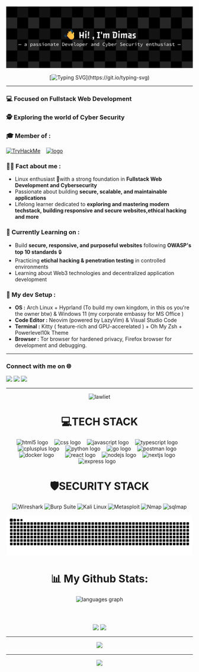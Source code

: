 <div align="center">

![Dimm377](./github-header-banner(1).png)
</div>

<div align="center">
  
[![Typing SVG](https://readme-typing-svg.demolab.com?font=Fira+Code&weight=600&size=26&letterSpacing=&duration=2500&pause=500&color=2DB1FF&center=true&vCenter=true&width=435&lines=TECH+ENTHUSIAST_;FULLSTACK+WEB+DEVELOPMENT_;LINUX+ENTHUSIAST_;CYBER+SECURITY_)](https://git.io/typing-svg)

</div>

---

### 💻 Focused on **Fullstack Web Development**

### 🕵️ Exploring the world of **Cyber Security**

### 🎓 Member of :

[<img src="https://tryhackme.com/img/logo/tryhackme_logo_full.svg" alt="TryHackMe" height="40"/>](https://tryhackme.com) &nbsp;&nbsp;
<a href="https://www.kelasfullstack.id/">
 <img src="https://image.web.id/images/Logo-Kelasfullstack-by-codepolitan.png" alt="logo" height="30" >
</a>




### 👨‍💻 Fact about me :

- Linux enthusiast 🐧with a strong foundation in **Fullstack Web Development and Cybersecurity**
- Passionate about building **secure, scalable, and maintainable applications**
- Lifelong learner dedicated to **exploring and mastering modern techstack, building responsive and secure websites,ethical hacking and more**


### 🧠 Currently Learning on :

- Build **secure, responsive, and purposeful websites** following **OWASP's top 10 standards** 🔒
- Practicing **etichal hacking & penetration testing** in controlled environments
- Learning about Web3 technologies and decentralized application development

### 🔧 My dev Setup :

* **OS :** Arch Linux + Hyprland (To build my own kingdom, in this os you're the owner btw) & Windows 11 (my corporate embassy for MS Office )
* **Code Editor :** Neovim (powered by LazyVim) & Visual Studio Code
* **Terminal :** Kitty ( feature-rich and GPU-accerelated ) + Oh My Zsh + Powerlevel10k Theme
* **Browser :** Tor browser for hardened privacy, Firefox browser for development and debugging.
---

  
### Connect with me on 🌐
  
[<img src="https://upload.wikimedia.org/wikipedia/commons/8/83/Steam_icon_logo.svg" width="40" />](https://steamcommunity.com/profiles/76561199666348785/)
[<img src="https://upload.wikimedia.org/wikipedia/commons/a/a5/Instagram_icon.png" width="40" />](https://www.instagram.com/dimm_wijaya?igsh=cDVyNnE1bmk0N3J4)
[<img src="https://upload.wikimedia.org/wikipedia/commons/1/19/Spotify_logo_without_text.svg" width="40" />](https://open.spotify.com/user/31yu353i3a6hxa26ise5oo23j23a?si=9f1a4c0d95d1422e)


---

<div align="center" style="max-width: 100%; display: block;">

![lawliet](https://media4.giphy.com/media/v1.Y2lkPTc5MGI3NjExbW13NXkybm5vbW5nMmhmNXZ4YWp3cGp5ODV0eHQ1d2F5djA4MjR1eiZlcD12MV9pbnRlcm5hbF9naWZfYnlfaWQmY3Q9Zw/VrtvDMP4ajo5y/giphy.gif)


<div align="center" width: 100%; max-width: 400px; margin: 10px;>
  


#  💻TECH STACK

<div align="center">
  <img src="https://cdn.jsdelivr.net/gh/devicons/devicon/icons/html5/html5-original.svg" height="40" alt="html5 logo"  />
  <img width="9" />
  <img src="https://cdn.jsdelivr.net/gh/devicons/devicon/icons/css3/css3-original.svg" height="40" alt="css logo"  /> 
  <img width="9" /> 
  <img src="https://cdn.jsdelivr.net/gh/devicons/devicon/icons/javascript/javascript-original.svg" height="40" alt="javascript logo"  />
  <img width="9" />
  <img src="https://cdn.jsdelivr.net/gh/devicons/devicon/icons/typescript/typescript-original.svg" height="40" alt="typescript logo"  />
  <img width="9" />
  <img src="https://cdn.jsdelivr.net/gh/devicons/devicon/icons/cplusplus/cplusplus-original.svg" height="40" alt="cplusplus logo"  />
  <img width="9" />
  <img src="https://cdn.jsdelivr.net/gh/devicons/devicon/icons/python/python-original.svg" height="40" alt="python logo"  />
  <img width="9" />
  <img src="https://cdn.simpleicons.org/go/00ADD8" height="40" alt="go logo"  />
  <img width="9" />
  <img src="https://skillicons.dev/icons?i=postman" height="40" alt="postman logo"  />
  <img width="9" />
  <img src="https://skillicons.dev/icons?i=docker" height="40" alt="docker logo"  />
  <img width="9" />
  <img width="9" />
  <img src="https://cdn.jsdelivr.net/gh/devicons/devicon/icons/react/react-original.svg" height="40" alt="react logo"  />
  <img width="9" />
  <img src="https://cdn.jsdelivr.net/gh/devicons/devicon/icons/nodejs/nodejs-original.svg" height="40" alt="nodejs logo"  />
  <img width="9" />
  <img src="https://skillicons.dev/icons?i=nextjs" height="40" alt="nextjs logo"  />
  <img width="9" />
  <img src="https://skillicons.dev/icons?i=express" height="40" alt="express logo"  />
  <img width="9" />
</div>

###



# 🛡️SECURITY STACK

![Wireshark](https://img.shields.io/badge/Wireshark-00678F?style=for-the-badge&logo=wireshark&logoColor=white)
![Burp Suite](https://img.shields.io/badge/Burp_Suite-F47B20?style=for-the-badge&logo=burpsuite&logoColor=white)
![Kali Linux](https://img.shields.io/badge/Kali_Linux-268BEE?style=for-the-badge&logo=kalilinux&logoColor=white)
![Metasploit](https://img.shields.io/badge/metasploit-2596CD?style=for-the-badge&logo=metasploit&logoColor=white)
![Nmap](https://img.shields.io/badge/Nmap-2E7EEA?style=for-the-badge&logo=https://nmap.org/images/nmap-project-logo.png&logoColor=white)
![sqlmap](https://img.shields.io/badge/sqlmap-CC0000?style=for-the-badge)
</div>




<img src="https://raw.githubusercontent.com/Dimm377/Dimm377/output/snake.svg" alt="Snake animation" />

###

# 📊 My Github Stats:

<div align="center">
  <img src="https://github-readme-stats.vercel.app/api/top-langs?username=Dimm377&locale=en&hide_title=false&layout=compact&card_width=320&langs_count=5&theme=tokyonight&hide_border=true&order=2" height="155" alt="languages graph"  />
</div>

### <br>
![](https://github-readme-stats.vercel.app/api?username=Dimm377&theme=tokyonight&hide_border=true&include_all_commits=false&count_private=false)
![](https://nirzak-streak-stats.vercel.app/?user=Dimm377&theme=tokyonight&hide_border=true)

---
[![](https://visitcount.itsvg.in/api?id=Dimm377&icon=0&color=0)](https://visitcount.itsvg.in)

<!-- Proudly created with GPRM ( https://gprm.itsvg.in ) -->

---
[![](https://visitcount.itsvg.in/api?id=Dimm377&icon=0&color=0)](https://visitcount.itsvg.in)

<!-- Proudly created with GPRM ( https://gprm.itsvg.in ) -->


</div>



